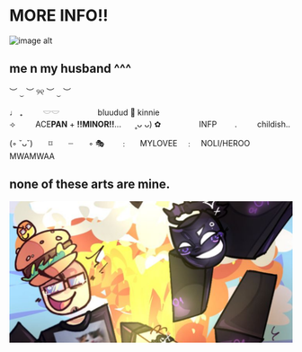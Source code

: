 # MORE INFO!! 
![image alt](https://github.com/fascinatedberry/fascinatedberry/blob/5cfa67a5f1b00e770fb171e607eb00e3ae62fdcf/Untitled88_20250524201606.png) 

## me n my husband ^^^

︶ ⏝ ︶ ୨୧ ︶ ⏝ ︶


♩      ₊ 　　   𓎟𓎟 　　  　　  bluudud    🐬    kinnie  
      ⟢ 　　  ACE**PAN**  +   **!!MINOR!!**...⠀   ⠀˳ᴗ ᴗ)
 ✿  　　  　　    INFP　　  . 　　  childish.. 


(◦ ˘ᴗ˘)  ⌑  ┈  ◦ 🎭  ﹕   MYLOVEE ﹕ NOLI/HEROO MWAMWAA
## none of these arts are mine. 

![image alt](https://github.com/fascinatedberry/fascinatedberry/blob/4d43548bddb81772e46fedd45b771aa80dee0dbb/Untitled88_20250524201643.png) 
